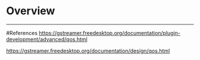 # Overview


---
#References
https://gstreamer.freedesktop.org/documentation/plugin-development/advanced/qos.html

https://gstreamer.freedesktop.org/documentation/design/qos.html

